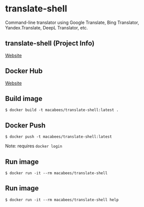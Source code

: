 # translate-shell
Command-line translator using Google Translate, Bing Translator, Yandex.Translate, DeepL Translator, etc.

## translate-shell (Project Info)
[Website](https://www.soimort.org/translate-shell)

## Docker Hub
[Website](https://hub.docker.com/r/macabees/translate-shell/)

## Build image
`$ docker build -t macabees/translate-shell:latest .`

## Docker Push
`$ docker push -t macabees/translate-shell:latest`

Note: requires `docker login`

## Run image
`$ docker run -it --rm macabees/translate-shell`

## Run image
`$ docker run -it --rm macabees/translate-shell help`

